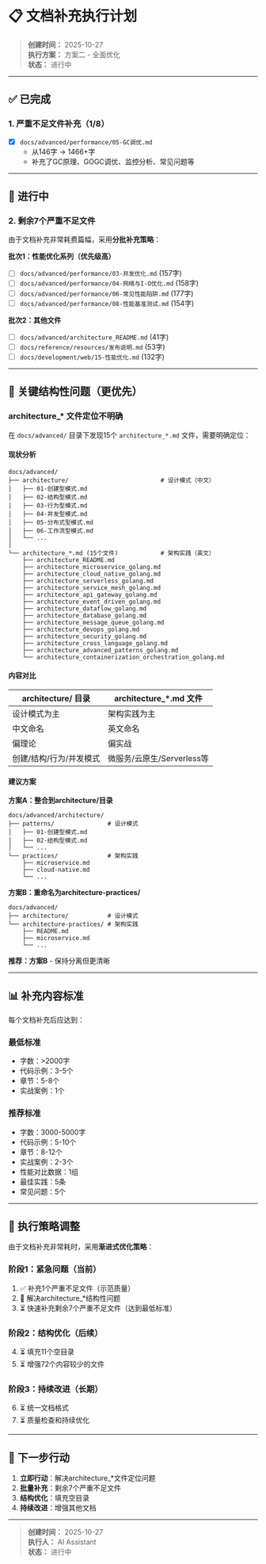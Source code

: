 # 📋 文档补充执行计划

> **创建时间：** 2025-10-27  
> **执行方案：** 方案二 - 全面优化  
> **状态：** 进行中

---

## ✅ 已完成

### 1. 严重不足文件补充（1/8）

- [x] `docs/advanced/performance/05-GC调优.md` 
  - 从146字 → 1466+字
  - 补充了GC原理、GOGC调优、监控分析、常见问题等

---

## 🔄 进行中

### 2. 剩余7个严重不足文件

由于文档补充非常耗费篇幅，采用**分批补充策略**：

**批次1：性能优化系列（优先级高）**
- [ ] `docs/advanced/performance/03-并发优化.md` (157字)
- [ ] `docs/advanced/performance/04-网络与I-O优化.md` (158字)
- [ ] `docs/advanced/performance/06-常见性能陷阱.md` (177字)
- [ ] `docs/advanced/performance/08-性能基准测试.md` (154字)

**批次2：其他文件**
- [ ] `docs/advanced/architecture_README.md` (41字)
- [ ] `docs/reference/resources/发布说明.md` (53字)
- [ ] `docs/development/web/15-性能优化.md` (132字)

---

## 🎯 关键结构性问题（更优先）

### architecture_* 文件定位不明确

在 `docs/advanced/` 目录下发现15个 `architecture_*.md` 文件，需要明确定位：

#### 现状分析

```
docs/advanced/
├── architecture/                          # 设计模式（中文）
│   ├── 01-创建型模式.md
│   ├── 02-结构型模式.md
│   ├── 03-行为型模式.md
│   ├── 04-并发型模式.md
│   ├── 05-分布式型模式.md
│   ├── 06-工作流型模式.md
│   └── ...
│
└── architecture_*.md (15个文件)            # 架构实践（英文）
    ├── architecture_README.md
    ├── architecture_microservice_golang.md
    ├── architecture_cloud_native_golang.md
    ├── architecture_serverless_golang.md
    ├── architecture_service_mesh_golang.md
    ├── architecture_api_gateway_golang.md
    ├── architecture_event_driven_golang.md
    ├── architecture_dataflow_golang.md
    ├── architecture_database_golang.md
    ├── architecture_message_queue_golang.md
    ├── architecture_devops_golang.md
    ├── architecture_security_golang.md
    ├── architecture_cross_language_golang.md
    ├── architecture_advanced_patterns_golang.md
    └── architecture_containerization_orchestration_golang.md
```

#### 内容对比

| architecture/ 目录 | architecture_*.md 文件 |
|-------------------|----------------------|
| 设计模式为主 | 架构实践为主 |
| 中文命名 | 英文命名 |
| 偏理论 | 偏实战 |
| 创建/结构/行为/并发模式 | 微服务/云原生/Serverless等 |

#### 建议方案

**方案A：整合到architecture/目录**
```
docs/advanced/architecture/
├── patterns/               # 设计模式
│   ├── 01-创建型模式.md
│   ├── 02-结构型模式.md
│   └── ...
└── practices/              # 架构实践
    ├── microservice.md
    ├── cloud-native.md
    └── ...
```

**方案B：重命名为architecture-practices/**
```
docs/advanced/
├── architecture/           # 设计模式
└── architecture-practices/ # 架构实践
    ├── README.md
    ├── microservice.md
    └── ...
```

**推荐：方案B** - 保持分离但更清晰

---

## 📊 补充内容标准

每个文档补充后应达到：

### 最低标准
- 字数：>2000字
- 代码示例：3-5个
- 章节：5-8个
- 实战案例：1个

### 推荐标准
- 字数：3000-5000字
- 代码示例：5-10个
- 章节：8-12个
- 实战案例：2-3个
- 性能对比数据：1组
- 最佳实践：5条
- 常见问题：5个

---

## 🔄 执行策略调整

由于文档补充非常耗时，采用**渐进式优化策略**：

### 阶段1：紧急问题（当前）
1. ✅ 补充1个严重不足文件（示范质量）
2. 🔄 解决architecture_*结构性问题
3. ⏳ 快速补充剩余7个严重不足文件（达到最低标准）

### 阶段2：结构优化（后续）
4. ⏳ 填充11个空目录
5. ⏳ 增强72个内容较少的文件

### 阶段3：持续改进（长期）
6. ⏳ 统一文档格式
7. ⏳ 质量检查和持续优化

---

## 📝 下一步行动

1. **立即行动**：解决architecture_*文件定位问题
2. **批量补充**：剩余7个严重不足文件
3. **结构优化**：填充空目录
4. **持续改进**：增强其他文档

---

> **创建时间：** 2025-10-27  
> **执行人：** AI Assistant  
> **状态：** 进行中


